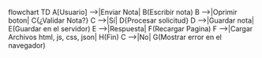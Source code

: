 flowchart TD
  A[Usuario] -->|Enviar Nota| B(Escribir nota)
  B -->|Oprimir boton| C{¿Validar Nota?}
  C -->|Sí| D{Procesar solicitud}
  D -->|Guardar nota| E(Guardar en el servidor)
  E -->|Respuesta| F(Recargar Pagina)
  F -->|Cargar Archivos html, js, css, json| H(Fin)
  C -->|No| G(Mostrar error en el navegador)